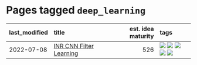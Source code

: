 # Pages tagged `deep_learning`

|last_modified|title|est. idea maturity|tags
|:---|:---|---:|:---|
|2022-07-08|[INR CNN Filter Learning](../INR_CNN_filter_learning.md)|526|[![](https://img.shields.io/badge/tag-CNN-d47f6f)](../tags/CNN.md) [![](https://img.shields.io/badge/tag-INR-913db)](../tags/INR.md) [![](https://img.shields.io/badge/tag-deep_learning-193ec4)](../tags/deep_learning.md) [![](https://img.shields.io/badge/tag-experimental-1614f8)](../tags/experimental.md) [![](https://img.shields.io/badge/tag-filter_learning-8b3cb7)](../tags/filter_learning.md)|